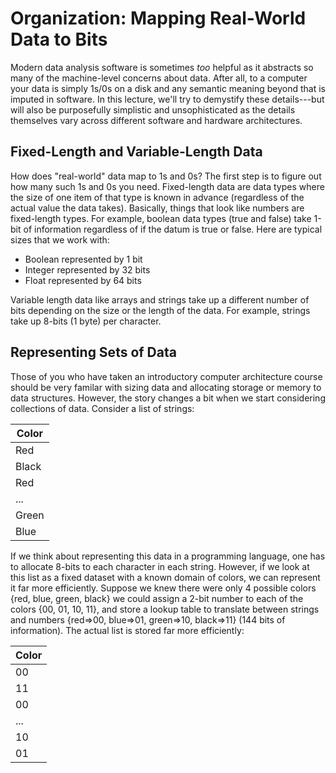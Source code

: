 # Organization: Mapping Real-World Data to Bits
Modern data analysis software is sometimes *too* helpful as it abstracts so many of the machine-level concerns about data. After all, to a computer your data is simply 1s/0s on a disk and any semantic meaning beyond that is imputed in software. In this lecture, we'll try to demystify these details---but will also be purposefully simplistic and unsophisticated as the details themselves vary across different software and hardware architectures.

## Fixed-Length and Variable-Length Data
How does "real-world" data map to 1s and 0s? The first step is to figure out how many such 1s and 0s you need. Fixed-length data are data types where the size of one item of that type is known in advance (regardless of the actual value the data takes). Basically, things that look like numbers are fixed-length types. For example, boolean data types (true and false) take 1-bit of information regardless of if the datum is true or false. Here are typical sizes that we work with:

* Boolean represented by 1 bit
* Integer represented by 32 bits
* Float represented by 64 bits

Variable length data like arrays and strings take up a different number of bits depending on the size or the length of the data. For example, strings take up 8-bits (1 byte) per character.

## Representing Sets of Data
Those of you who have taken an introductory computer architecture course should be very familar with sizing data and allocating storage or memory to data structures. However, the story changes a bit when we start considering collections of data. Consider a list of strings:

| Color |
|-------|
| Red   |
| Black   |
| Red   |
| ...   |
| Green   |
| Blue  |

If we think about representing this data in a programming language, one has to allocate 8-bits to each character in each string. However, if we look at this list as a fixed dataset with a known domain of colors, we can represent it far more efficiently. Suppose we knew there were only 4 possible colors {red, blue, green, black} we could assign a 2-bit number to each of the colors {00, 01, 10, 11}, and store a lookup table to translate between strings and numbers {red=>00, blue=>01, green=>10, black=>11} (144 bits of information). The actual list is stored far more efficiently:

| Color |
|-------|
| 00   |
| 11   |
| 00   |
| ...   |
| 10   |
| 01  |






